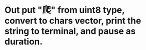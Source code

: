 # Out put "爬" from uint8 type, convert to chars vector, print the string to terminal, and pause as duration.
